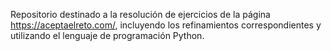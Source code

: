 Repositorio destinado a la resolución de ejercicios de la página https://aceptaelreto.com/, incluyendo los refinamientos correspondientes y utilizando el lenguaje de programación Python.
